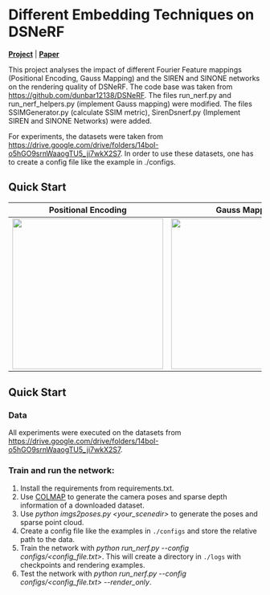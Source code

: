 # Different Embedding Techniques on DSNeRF

[**Project**](https://www.cs.cmu.edu/~dsnerf/) | [**Paper**](https://arxiv.org/abs/2107.02791)

This project analyses the impact of different Fourier Feature mappings (Positional Encoding, Gauss Mapping) and the SIREN and SINONE networks on the rendering quality of DSNeRF.
The code base was taken from https://github.com/dunbar12138/DSNeRF.
The files run_nerf.py and run_nerf_helpers.py (implement Gauss mapping) were modified.
The files SSIMGenerator.py (calculate SSIM metric), SirenDsnerf.py (Implement SIREN and SINONE Networks) were added.

For experiments, the datasets were taken from https://drive.google.com/drive/folders/14boI-o5hGO9srnWaaogTU5_ji7wkX2S7.
In order to use these datasets, one has to create a config file like the example in ./configs.

## Quick Start

Positional Encoding        |  Gauss Mapping            | SINONE                    |  SIREN         |
:-------------------------:|:-------------------------:|:-------------------------:|:-------------------------:|
<img src="resources/Horns_Basic"  width="300" />  |  <img src="resources/Horns_Gauss"  width="300" /> | <img src="resources/Horns_SINONE"  width="300" /> | <img src="resources/Horns_SIREN"  width="300" />


## Quick Start

### Data
All experiments were executed on the datasets from https://drive.google.com/drive/folders/14boI-o5hGO9srnWaaogTU5_ji7wkX2S7.

### Train and run the network:
1. Install the requirements from requirements.txt.
2. Use [COLMAP](https://github.com/colmap/colmap) to generate the camera poses and sparse depth information of a downloaded dataset.
3. Use *python imgs2poses.py <your_scenedir>* to generate the poses and sparse point cloud.
4. Create a config file like the examples in `./configs` and store the relative path to the data.
5. Train the network  with *python run_nerf.py --config configs/<config_file.txt>*. This will create a directory in `./logs` with checkpoints and rendering examples.
6. Test the network with *python run_nerf.py --config configs/<config_file.txt> --render_only*.
